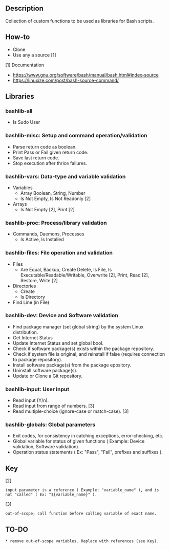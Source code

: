 ## Description
Collection of custom functions to be used as libraries for Bash scripts.

## How-to
* Clone
* Use any a source [1]

[1] Documentation
* https://www.gnu.org/software/bash/manual/bash.html#index-source
* https://linuxize.com/post/bash-source-command/


## Libraries
### bashlib-all
* Is Sudo User

### bashlib-misc: Setup and command operation/validation
* Parse return code as boolean.
* Print Pass or Fail given return code.
* Save last return code.
* Stop execution after thrice failures.

### bashlib-vars: Data-type and variable validation
* Variables
    * Array Boolean, String, Number
    * Is Not Empty, Is Not Readonly [2]
* Arrays
    * Is Not Empty [2], Print [2]

### bashlib-proc: Process/library validation
* Commands, Daemons, Processes
    * Is Active, Is Installed

### bashlib-files: File operation and validation
* Files
    * Are Equal, Backup, Create Delete, Is File, Is Executable/Readable/Writable, Overwrite [2], Print, Read [2], Restore, Write [2]
* Directories
    * Create
    * Is Directory
* Find Line (in File)

### bashlib-dev: Device and Software validation
* Find package manager (set global string) by the system Linux distribution.
* Get Internet Status
* Update Internet Status and set global bool.
* Check if software package(s) exists within the package repository.
* Check if system file is original, and reinstall if false (requires connection to package repository).
* Install software package(s) from the package epository.
* Uninstall software package(s).
* Update or Clone a Git repository.

### bashlib-input: User input
* Read input (Y/n).
* Read input from range of numbers. [3]
* Read multiple-choice (ignore-case or match-case). [3]

### bashlib-globals: Global parameters
* Exit codes, for consistency in catching exceptions, error-checking, etc.
* Global variable for status of given functions ( Example: Device validation, Software validation).
* Operation status statements ( Ex: "Pass", "Fail", prefixes and suffixes ).

## Key
[2]

    input parameter is a reference ( Example: "variable_name" ), and is not "called" ( Ex: "${variable_name}" ).
[3]

    out-of-scope; call function before calling variable of exact name.

## TO-DO
    * remove out-of-scope variables. Replace with references (see Key).